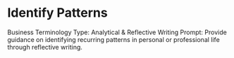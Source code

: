 # Identify Patterns

Business Terminology Type: Analytical & Reflective Writing
Prompt: Provide guidance on identifying recurring patterns in personal or professional life through reflective writing.